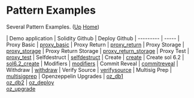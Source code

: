 # Pattern Examples

Several Pattern Examples. ([Up](..) [Home](..\..))

| Demo application      | Solidity Github        | Deploy Github
| ---------             | -----
| Proxy Basic           | [proxy_basic]
| Proxy Return          | [proxy_return]
| Proxy Storage         | [proxy_storage]
| Proxy Return Storage  | [proxy_return_storage]
| Proxy Test            | [proxy_test]
| Selfdestruct          | [selfdestruct]
| Create                | [create]
| Create sol 6.2        | [sol6.2_create]
| Modifiers             | [modifiers]
| Commit Reveal         | [commitreveal]
| Withdraw              | [withdraw]
| Verify Source         | [verifysource]
| Multisig Prep         | [multisigprep]
| Openzeppelin Upgrades | [oz_db1]<br>[oz_db2]  |   [oz_deploy]<br>[oz_upgrade]

[proxy_basic]:          https://github.com/web3examples/ethereum/tree/master/pattern_examples/proxy_basic.sol
[proxy_return]:         https://github.com/web3examples/ethereum/tree/master/pattern_examples/proxy_return.sol
[proxy_return_storage]: https://github.com/web3examples/ethereum/tree/master/pattern_examples/proxy_return_storage.sol
[proxy_storage]:        https://github.com/web3examples/ethereum/tree/master/pattern_examples/proxy_storage.sol
[proxy_test]:           https://github.com/web3examples/ethereum/tree/master/pattern_examples/proxy_test.sol

[selfdestruct]: https://github.com/web3examples/ethereum/tree/master/pattern_examples/selfdestruct.sol
[create]:       https://github.com/web3examples/ethereum/tree/master/pattern_examples/create.sol
[modifiers]:    https://github.com/web3examples/ethereum/tree/master/pattern_examples/modifiers.sol
[commitreveal]: https://github.com/web3examples/ethereum/tree/master/pattern_examples/commitreveal.sol
[withdraw]:     https://github.com/web3examples/ethereum/tree/master/pattern_examples/withdraw
[verifysource]: https://github.com/web3examples/ethereum/tree/master/pattern_examples/verifysource.sol

[multisigprep]: https://github.com/web3examples/ethereum/tree/master/pattern_examples/multisigprep.sol
[sol6.2_create]:   https://github.com/web3examples/ethereum/tree/master/pattern_examples/sol6.2_create.sol

[oz_db1]:   https://github.com/web3examples/ethereum/tree/master/pattern_examples/Upgrade/contracts/Debug1.sol
[oz_db2]:   https://github.com/web3examples/ethereum/tree/master/pattern_examples/Upgrade/contracts/Debug2.sol
[oz_deploy]:   https://github.com/web3examples/ethereum/tree/master/pattern_examples/Upgrade/migrations/2_deploy_contracts.js
[oz_upgrade]:   https://github.com/web3examples/ethereum/tree/master/pattern_examples/Upgrade/migrations/3_upgrade_contracts.js
